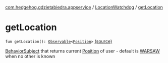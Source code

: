 [com.hedgehog.gdzietabiedra.appservice](../index.md) / [LocationWatchdog](index.md) / [getLocation](./get-location.md)

# getLocation

`fun getLocation(): `[`Observable`](http://reactivex.io/RxJava/javadoc/io/reactivex/Observable.html)`<`[`Position`](../../com.github.asvid.biedra.domain/-position/index.md)`>` [(source)](https://github.com/asvid/GdzieTaBiedra/tree/master/app/src/main/java/com/hedgehog/gdzietabiedra/appservice/LocationWatchdog.kt#L61)

[BehaviorSubject](http://reactivex.io/RxJava/javadoc/io/reactivex/subjects/BehaviorSubject.html) that returns current [Position](../../com.github.asvid.biedra.domain/-position/index.md) of user - default is [WARSAW](#) when no other is known

